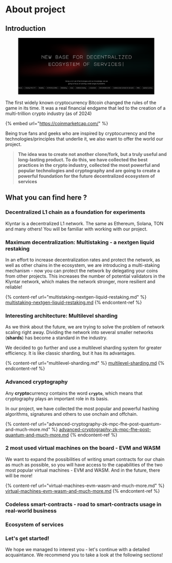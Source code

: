 # About project

## Introduction

<figure><img src="../.gitbook/assets/image.png" alt=""><figcaption></figcaption></figure>

The first widely known cryptocurrency Bitcoin changed the rules of the game in its time. It was a real financial endgame that led to the creation of a multi-trillion crypto industry (as of 2024)

{% embed url="https://coinmarketcap.com/" %}

Being true fans and geeks who are inspired by cryptocurrency and the technologies/principles that underlie it, we also want to offer the world our project.

> **The idea was to create not another clone/fork, but a truly useful and long-lasting product. To do this, we have collected the best practices in the crypto industry, collected the most powerful and popular technologies and cryptography and are going to create a powerful foundation for the future decentralized ecosystem of services**

## What you can find here ?

### Decentralized L1 chain as a foundation for experiments

Klyntar is a decentralized L1 network. The same as Ethereum, Solana, TON and many others! You will be familiar with working with our project.

### Maximum decentralization: Multistaking - a nextgen liquid restaking

In an effort to increase decentralization rates and protect the network, as well as other chains in the ecosystem, we are introducing a multi-staking mechanism - now you can protect the network by delegating your coins from other projects. This increases the number of potential validators in the Klyntar network, which makes the network stronger, more resilient and reliable!

{% content-ref url="multistaking-nextgen-liquid-restaking.md" %}
[multistaking-nextgen-liquid-restaking.md](multistaking-nextgen-liquid-restaking.md)
{% endcontent-ref %}

### Interesting architecture: Multilevel sharding

As we think about the future, we are trying to solve the problem of network scaling right away. Dividing the network into several smaller networks (**shards**) has become a standard in the industry.

We decided to go further and use a multilevel sharding system for greater efficiency. It is like classic sharding, but it has its advantages.

{% content-ref url="multilevel-sharding.md" %}
[multilevel-sharding.md](multilevel-sharding.md)
{% endcontent-ref %}

### Advanced cryptography

Any **crypto**currency contains the word **`crypto`**, which means that cryptography plays an important role in its basis.

In our project, we have collected the most popular and powerful hashing algorithms, signatures and others to use onchain and offchain.

{% content-ref url="advanced-cryptography-zk-mpc-fhe-post-quantum-and-much-more.md" %}
[advanced-cryptography-zk-mpc-fhe-post-quantum-and-much-more.md](advanced-cryptography-zk-mpc-fhe-post-quantum-and-much-more.md)
{% endcontent-ref %}

### 2 most used virtual machines on the board - EVM and WASM

We want to expand the possibilities of writing smart contracts for our chain as much as possible, so you will have access to the capabilities of the two most popular virtual machines - EVM and WASM. And in the future, there will be more!

{% content-ref url="virtual-machines-evm-wasm-and-much-more.md" %}
[virtual-machines-evm-wasm-and-much-more.md](virtual-machines-evm-wasm-and-much-more.md)
{% endcontent-ref %}

### Codeless smart-contracts - road to smart-contracts usage in real-world business

### Ecosystem of services

### Let's get started!

We hope we managed to interest you - let's continue with a detailed acquaintance. We recommend you to take a look at the following sections!
